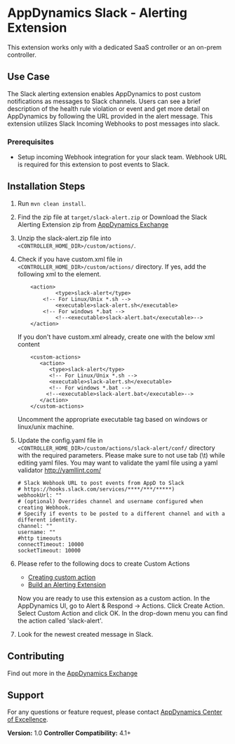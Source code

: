 # AppDynamics Slack - Alerting Extension

This extension works only with a dedicated SaaS controller or an on-prem controller.

## Use Case

The Slack alerting extension enables AppDynamics to post custom notifications as messages to Slack channels. Users can see a brief description of the health rule violation or event and get more detail on AppDynamics by following the URL provided in the alert message.
This extension utilizes Slack Incoming Webhooks to post messages into slack.

### Prerequisites

- Setup incoming Webhook integration for your slack team. Webhook URL is required for this extension to post events to Slack.

## Installation Steps

1. Run `mvn clean install`.

2. Find the zip file at `target/slack-alert.zip` or Download the Slack Alerting Extension zip from [AppDynamics Exchange]()

3. Unzip the slack-alert.zip file into `<CONTROLLER_HOME_DIR>/custom/actions/`.

4. Check if you have custom.xml file in `<CONTROLLER_HOME_DIR>/custom/actions/` directory. If yes, add the following xml to the <custom-actions> element.
       
      ```
          <action>
                  <type>slack-alert</type>
              <!-- For Linux/Unix *.sh -->
                  <executable>slack-alert.sh</executable>
              <!-- For windows *.bat -->
                  <!--<executable>slack-alert.bat</executable>-->
          </action>
      ```
       
   If you don't have custom.xml already, create one with the below xml content   
       
      ```
          <custom-actions>
             <action>
                <type>slack-alert</type>
                <!-- For Linux/Unix *.sh -->
                <executable>slack-alert.sh</executable>
                <!-- For windows *.bat -->
               <!--<executable>slack-alert.bat</executable>-->
             </action>
          </custom-actions>
      ```
            
   Uncomment the appropriate executable tag based on windows or linux/unix machine.

5. Update the config.yaml file in `<CONTROLLER_HOME_DIR>/custom/actions/slack-alert/conf/` directory with the required parameters. Please make sure to not use tab (\t) while editing yaml files. You may want to validate the yaml file using a yaml validator http://yamllint.com/
  
      ```
      # Slack Webhook URL to post events from AppD to Slack
      # https://hooks.slack.com/services/****/***/*****)
      webhookUrl: ""    
      # (optional) Overrides channel and username configured when creating Webhook.
      # Specify if events to be posted to a different channel and with a different identity.
      channel: ""
      username: ""
      #http timeouts
      connectTimeout: 10000
      socketTimeout: 10000 
      ```
  
6. Please refer to the following docs to create Custom Actions

     * [Creating custom action](http://docs.appdynamics.com/display/PRO14S/Custom+Actions)
     * [Build an Alerting Extension](http://docs.appdynamics.com/display/PRO14S/Build+an+Alerting+Extension)
         
   Now you are ready to use this extension as a custom action. In the AppDynamics UI, go to Alert & Respond -> Actions. Click Create Action. Select Custom Action and click OK. In the drop-down menu you can find the action called 'slack-alert'.

7. Look for the newest created message in Slack.


## Contributing

Find out more in the [AppDynamics Exchange]()

## Support

For any questions or feature request, please contact [AppDynamics Center of Excellence](mailto:help@appdynamics.com).

**Version:** 1.0
**Controller Compatibility:** 4.1+
